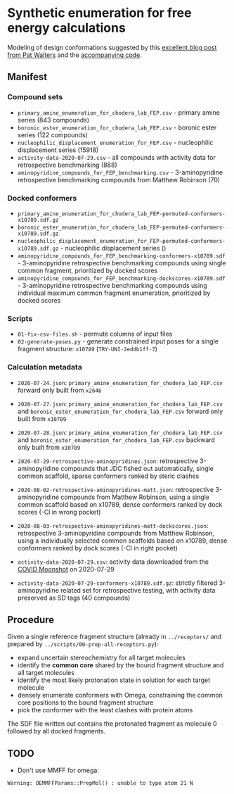 # Synthetic enumeration for free energy calculations

Modeling of design conformations suggested by this [excellent blog post from Pat Walters](http://practicalcheminformatics.blogspot.com/2020/03/building-on-fragments-from-diamondxchem_30.html) and the [accompanying code](https://github.com/PatWalters/fragment_expansion/tree/master/oechem_eval).

## Manifest

### Compound sets

* `primary_amine_enumeration_for_chodera_lab_FEP.csv` - primary amine series (843 compounds)
* `boronic_ester_enumeration_for_chodera_lab_FEP.csv` - boronic ester series (122 compounds)
* `nucleophilic_displacement_enumeration_for_FEP.csv` - nucleophilic displacement series (15918)
* `activity-data-2020-07-29.csv` - all compounds with activity data for retrospective benchmarking (888)
* `aminopyridine_compounds_for_FEP_benchmarking.csv` - 3-aminopyridine retrospective benchmarking compounds from Matthew Robinson (70)

### Docked conformers
* `primary_amine_enumeration_for_chodera_lab_FEP-permuted-conformers-x10789.sdf.gz`
* `boronic_ester_enumeration_for_chodera_lab_FEP-permuted-conformers-x10789.sdf.gz`
* `nucleophilic_displacement_enumeration_for_FEP-permuted-conformers-x10789.sdf.gz` - nucleophilic displacement series ()
* `aminopyridine_compounds_for_FEP_benchmarking-conformers-x10789.sdf` - 3-aminopyridine retrospective benchmarking compounds using single common fragment, prioritized by docked scores
* `aminopyridine_compounds_for_FEP_benchmarking-dockscores-x10789.sdf` - 3-aminopyridine retrospective benchmarking compounds using individual maximum common fragment enumeration, prioritized by docked scores

### Scripts
* `01-fix-csv-files.sh` - permute columns of input files
* `02-generate-poses.py` - generate constrained input poses for a single fragment structure: `x10789` (`TRY-UNI-2eddb1ff-7`)

### Calculation metadata
* `2020-07-24.json`: `primary_amine_enumeration_for_chodera_lab_FEP.csv` forward only built from `x2646`
* `2020-07-27.json`: `primary_amine_enumeration_for_chodera_lab_FEP.csv` and `boronic_ester_enumeration_for_chodera_lab_FEP.csv` forward only built from `x10789`
* `2020-07-28.json`: `primary_amine_enumeration_for_chodera_lab_FEP.csv` and `boronic_ester_enumeration_for_chodera_lab_FEP.csv` backward only built from `x10789`
* `2020-07-29-retrospective-aminopyridines.json`: retrospective 3-aminopyridine compounds that JDC fished out automatically, single common scaffold, sparse conformers ranked by steric clashes
* `2020-08-02-retrospective-aminopyridines-matt.json`: retrospective 3-aminopyridine compounds from Matthew Robinson, using a single common scaffold based on x10789, dense conformers ranked by dock scores (-Cl in wrong pocket)
* `2020-08-03-retrospective-aminopyridines-matt-dockscores.json`: retrospective 3-aminopyridine compounds from Matthew Robinson, using a individually selected common scaffolds based on x10789, dense conformers ranked by dock scores (-Cl in right pocket)

* `activity-data-2020-07-29.csv`: activity data downloaded from the [COVID Moonshot](https://covid.postera.ai/covid/activity_data.csv) on 2020-07-29
* `activity-data-2020-07-29-conformers-x10789.sdf.gz`: strictly filtered 3-aminopyridine related set for retrospective testing, with activity data preserved as SD tags (40 compounds)


## Procedure

Given a single reference fragment structure (already in `../receptors/` and prepared by `../scripts/00-prep-all-receptors.py`):
* expand uncertain stereochemistry for all target molecules
* identify the **common core** shared by the bound fragment structure and all target molecules
* identify the most likely protonation state in solution for each target molecule
* densely enumerate conformers with Omega, constraining the common core positions to the bound fragment structure
* pick the conformer with the least clashes with protein atoms

The SDF file written out contains the protonated fragment as molecule 0 followed by all docked fragments.

## TODO

* Don't use MMFF for omega:
```
Warning: OEMMFFParams::PrepMol() : unable to type atom 21 N
```
